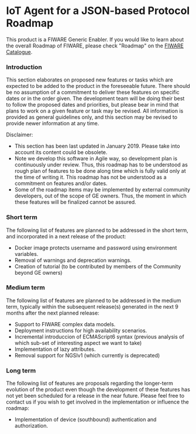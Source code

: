 # IoT Agent for a JSON-based Protocol Roadmap

This product is a FIWARE Generic Enabler. If you would like to learn about the overall Roadmap of FIWARE, please check
"Roadmap" on the [FIWARE Catalogue](https://www.fiware.org/developers/catalogue/).

### Introduction

This section elaborates on proposed new features or tasks which are expected to be added to the product in the
foreseeable future. There should be no assumption of a commitment to deliver these features on specific dates or in the
order given. The development team will be doing their best to follow the proposed dates and priorities, but please bear
in mind that plans to work on a given feature or task may be revised. All information is provided as general guidelines
only, and this section may be revised to provide newer information at any time.

Disclaimer:

-   This section has been last updated in January 2019. Please take into account its content could be obsolete.
-   Note we develop this software in Agile way, so development plan is continuously under review. Thus, this roadmap has
    to be understood as rough plan of features to be done along time which is fully valid only at the time of writing
    it. This roadmap has not be understood as a commitment on features and/or dates.
-   Some of the roadmap items may be implemented by external community developers, out of the scope of GE owners. Thus,
    the moment in which these features will be finalized cannot be assured.

### Short term

The following list of features are planned to be addressed in the short term, and incorporated in a next release of the
product:

-   Docker image protects username and password using environment variables.
-   Removal of warnings and deprecation warnings.
-   Creation of tutorial (to be contributed by members of the Community beyond GE owners)

### Medium term

The following list of features are planned to be addressed in the medium term, typically within the subsequent
release(s) generated in the next 9 months after the next planned release:

-   Support to FIWARE complex data models.
-   Deployment instructions for high availability scenarios.
-   Incremental introduccion of ECMAScript6 syntax (previous analysis of which sub-set of interesting aspect we want to
    take)
-   Implementation of lazy attributes.
-   Removal support for NGSIv1 (which currently is deprecated)

### Long term

The following list of features are proposals regarding the longer-term evolution of the product even though the
development of these features has not yet been scheduled for a release in the near future. Please feel free to contact
us if you wish to get involved in the implementation or influence the roadmap:

-   Implementation of device (southbound) authentication and authorization.
